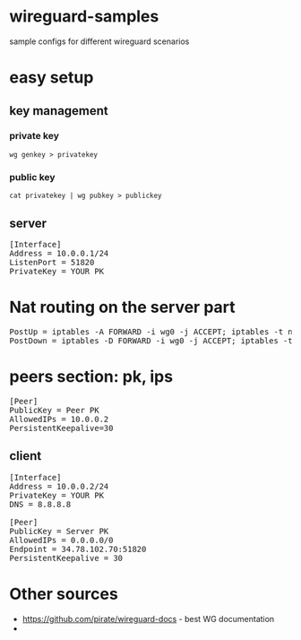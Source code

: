 # wireguard-samples
sample configs for different wireguard scenarios



# easy setup


## key management

### private key
`wg genkey > privatekey`

### public key
`cat privatekey | wg pubkey > publickey`

## server
<pre>
[Interface]
Address = 10.0.0.1/24
ListenPort = 51820
PrivateKey = YOUR PK
</pre>


# Nat routing on the server part
<pre>
PostUp = iptables -A FORWARD -i wg0 -j ACCEPT; iptables -t nat -A POSTROUTING -o ens4 -j MASQUERADE
PostDown = iptables -D FORWARD -i wg0 -j ACCEPT; iptables -t nat -D POSTROUTING -o ens4 -j MASQUERADE
</pre>

# peers section: pk, ips
<pre>
[Peer]
PublicKey = Peer PK
AllowedIPs = 10.0.0.2
PersistentKeepalive=30
</pre>

## client
<pre>
[Interface]
Address = 10.0.0.2/24
PrivateKey = YOUR PK
DNS = 8.8.8.8

[Peer]
PublicKey = Server PK
AllowedIPs = 0.0.0.0/0
Endpoint = 34.78.102.70:51820
PersistentKeepalive = 30
</pre>



# Other sources

* https://github.com/pirate/wireguard-docs - best WG documentation
* 

